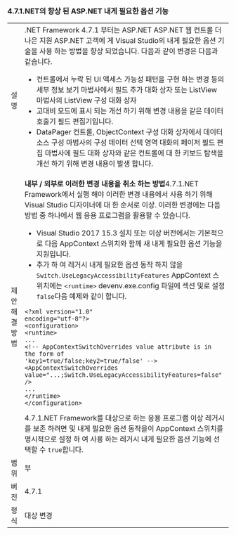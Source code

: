 ### <a name="aspnet-accessibility-improvements-in-net-471"></a>4.7.1.NET의 향상 된 ASP.NET 내게 필요한 옵션 기능

|   |   |
|---|---|
|설명|.NET Framework 4.7.1 부터는 ASP.NET ASP.NET 웹 컨트롤 더 나은 지원 ASP.NET 고객에 게 Visual Studio의 내게 필요한 옵션 기술을 사용 하는 방법을 향상 되었습니다.  다음과 같이 변경은 다음과 같습니다.<ul><li>컨트롤에서 누락 된 UI 액세스 가능성 패턴을 구현 하는 변경 등의 세부 정보 보기 마법사에서 필드 추가 대화 상자 또는 ListView 마법사의 ListView 구성 대화 상자</li><li>고대비 모드에 표시 되는 개선 하기 위해 변경 내용을 같은 데이터 호출기 필드 편집기입니다.</li><li>DataPager 컨트롤, ObjectContext 구성 대화 상자에서 데이터 소스 구성 마법사의 구성 데이터 선택 영역 대화의 페이저 필드 편집 마법사에 필드 대화 상자와 같은 컨트롤에 대 한 키보드 탐색을 개선 하기 위해 변경 내용이 발생 합니다.</li></ul>|
|제안 해결 방법|<strong>내부 / 외부로 이러한 변경 내용을 취소 하는 방법</strong>4.7.1.NET Framework에서 실행 해야 이러한 변경 내용에서 사용 하기 위해 Visual Studio 디자이너에 대 한 순서로 이상. 이러한 변경에는 다음 방법 중 하나에서 웹 응용 프로그램을 활용할 수 있습니다.<ul><li>Visual Studio 2017 15.3 설치 또는 이상 버전에서는 기본적으로 다음 AppContext 스위치와 함께 새 내게 필요한 옵션 기능을 지원입니다.</li><li>추가 하 여 레거시 내게 필요한 옵션 동작 하지 않을 <code>Switch.UseLegacyAccessibilityFeatures</code> AppContext 스위치에는 <code>&lt;runtime&gt;</code> devenv.exe.config 파일에 섹션 및로 설정 <code>false</code>다음 예제와 같이 합니다.</li></ul><pre><code class="language-xml">&lt;?xml version=&quot;1.0&quot; encoding=&quot;utf-8&quot;?&gt;&#13;&#10;&lt;configuration&gt;&#13;&#10;&lt;runtime&gt;&#13;&#10;...&#13;&#10;&lt;!-- AppContextSwitchOverrides value attribute is in the form of &#39;key1=true/false;key2=true/false&#39;  --&gt;&#13;&#10;&lt;AppContextSwitchOverrides value=&quot;...;Switch.UseLegacyAccessibilityFeatures=false&quot; /&gt;&#13;&#10;...&#13;&#10;&lt;/runtime&gt;&#13;&#10;&lt;/configuration&gt;&#13;&#10;</code></pre>4.7.1.NET Framework를 대상으로 하는 응용 프로그램 이상 레거시를 보존 하려면 및 내게 필요한 옵션 동작을이 AppContext 스위치를 명시적으로 설정 하 여 사용 하는 레거시 내게 필요한 옵션 기능에 선택할 수 <code>true</code>합니다.|
|범위|부|
|버전|4.7.1|
|형식|대상 변경|

